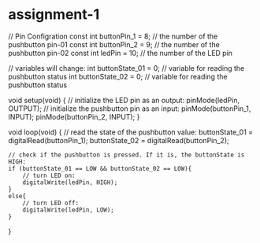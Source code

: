 # assignment-1

// Pin Configration
const int buttonPin_1 = 8;     // the number of the pushbutton pin-01
const int buttonPin_2 = 9;     // the number of the pushbutton pin-02
const int ledPin =  10;      // the number of the LED pin

// variables will change:
int buttonState_01 = 0;         // variable for reading the pushbutton status
int buttonState_02 = 0;         // variable for reading the pushbutton status

void setup(void)
{
    // initialize the LED pin as an output:
    pinMode(ledPin, OUTPUT);
    // initialize the pushbutton pin as an input:
    pinMode(buttonPin_1, INPUT);
    pinMode(buttonPin_2, INPUT);
}

void loop(void)
{
    // read the state of the pushbutton value:
    buttonState_01 = digitalRead(buttonPin_1);
    buttonState_02 = digitalRead(buttonPin_2);

    // check if the pushbutton is pressed. If it is, the buttonState is HIGH:
    if (buttonState_01 == LOW && buttonState_02 == LOW){
        // turn LED on:
        digitalWrite(ledPin, HIGH);
    }
    else{
        // turn LED off:
        digitalWrite(ledPin, LOW);
    }
}
